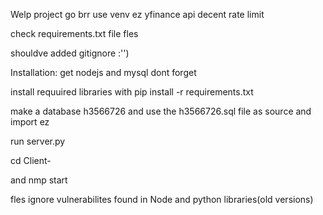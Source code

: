 Welp project go brr
use venv ez 
yfinance api decent rate limit

check requirements.txt file fles



shouldve added gitignore :'')


Installation:
get nodejs and mysql dont forget

install requuired libraries with pip install -r requirements.txt

make a database h3566726 and use the h3566726.sql file as source and import ez

run server.py

cd Client-

and nmp start


fles ignore vulnerabilites found in Node and python libraries(old versions)
